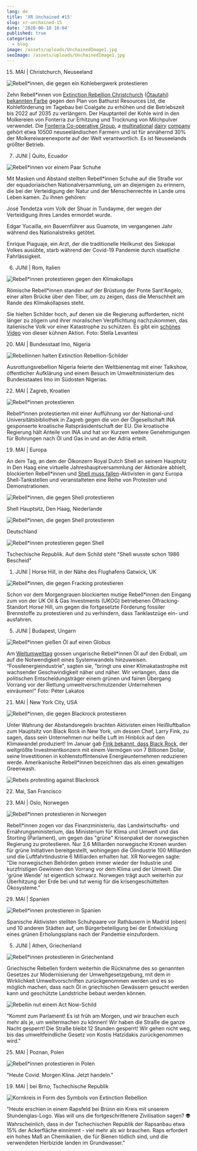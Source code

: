```yaml
---
lang: de
title: 'XR Unchained #15'
slug: xr-unchained-15
date: '2020-06-18 16:04'
published: true
categories:
  - blog
image: /assets/uploads/UnchainedImage1.jpg
seoImage: /assets/uploads/UnchainedImage1.jpg
---
```


15. MAI | Christchurch, Neuseeland

![Rebell*innen, die gegen ein Kohlebergwerk
protestieren](/assets/uploads/UnchainedImage1.jpg)

Zehn Rebell*innen von [Extinction Rebellion
Christchurch](https://www.facebook.com/XR.Chch/)
([Ōtautahi](https://www.facebook.com/XR.Chch/)) [bekannten
Farbe](https://www.youtube.com/watch?v=RScq_9ekt5o&feature=youtu.be) gegen
den Plan von Bathurst Resources Ltd, die Kohleförderung im Tagebau bei
Coalgate zu erhöhen und die Betriebszeit bis 2022 auf 2035 zu
verlängern. Der Hauptanteil der Kohle wird in den Molkereien von Fonterra
zur Erhitzung und Trocknung von Milchpulver verwendet. Die [Fonterra
Co-operative Group](https://en.wikipedia.org/wiki/Fonterra), a
[](https://en.wikipedia.org/wiki/New_Zealand)
[multinational](https://en.wikipedia.org/wiki/Multinational_corporation)
[dairy](https://en.wikipedia.org/wiki/Dairy)
[company](https://en.wikipedia.org/wiki/Co-operative) gehört etwa 10500
neuseeländischen Farmern und ist für annähernd 30% der Molkereiwarenexporte
auf der Welt verantwortlich. Es ist Neuseelands größter Betrieb.

7. JUNI | Quito, Ecuador

![Rebell*innen vor einem Paar Schuhe](/assets/uploads/UnchainedImage2.jpg)

Mit Masken und Abstand stellten Rebell*innen Schuhe auf die Straße vor der
equadoriaischen Nationalversammlung, um an diejenigen zu erinnern, die bei
der Verteidigung der Natur und der Menschenrechte in Lande ums Leben
kamen. Zu ihnen gehören:

José Tendetza vom Volk der Shuar in Tundayme, der wegen der Verteidigung
ihres Landes ermordet wurde.

Edgar Yucailla, ein Bauernführer aus Guamote, im vergangenen Jahr während
des Nationalstreiks getötet.

Enrique Piaguaje, ein Arzt, der die traditionelle Heilkunst des Siekopai
Volkes ausübte, starb während der Covid-19 Pandemie durch staatliche
Fahrlässigkeit.

6. JUNI | Rom, Italien

![Rebell*innen protestieren gegen den
Klimakollaps](/assets/uploads/UnchainedImage3.jpg)

Römische Rebell*innen standen auf der Brüstung der Ponte Sant'Angelo, einer
alten Brücke über den Tiber, um zu zeigen, dass die Menschheit am Rande des
Klimakollapses steht.

Sie hielten Schilder hoch, auf denen sie die Regierung aufforderten, nicht
länger zu zögern und ihrer moralischen Verpflichtung nachzukommen, das
italienische Volk vor einer Katastrophe zu schützen. Es gibt ein [schönes
Video](https://www.facebook.com/ExtinctionRebellionRoma/videos/2324621394501185/)
von dieser kühnen Aktion. Foto: Stella Levantesi

20. MAI | Bundesstaat Imo, Nigeria

![Rebellinnen halten Extinction
Rebellion-Schilder](/assets/uploads/UnchainedImage4.jpg)

Ausrottungsrebellion Nigeria feierte den Weltbienentag mit einer Talkshow,
öffentlicher Aufklärung und einem Besuch im Umweltministerium des
Bundesstaates Imo im Südosten Nigerias.

22. MAI | Zagreb, Kroatien

![Rebell*innen protestieren](/assets/uploads/UnchainedImage5.jpg)

Rebell*ìnnen protestierten mit einer Aufführung vor der National-und
Universitätsbibliothek in Zagreb gegen die von der Ölgesellschaft INA
gesponserte kroatische Ratspräsidentschaft der EU. Die kroatische Regierung
hält Anteile von INA und hat vor Kurzem weitere Genehmigungen für Bohrungen
nach Öl und Gas in und an der Adria erteilt.

19. MAI | Europa

An dem Tag, an dem der Ölkonzern Royal Dutch Shell an seinem Hauptsitz in
Den Haag eine virtuelle Jahreshauptversammlung der Aktionäre abhielt,
blockierten Rebell*innen und [Shell muss
fallen](https://www.facebook.com/shellmustfall/)-Aktivisten in ganz Europa
Shell-Tankstellen und veranstalteten eine Reihe von Protesten und
Demonstrationen.

![Rebell*innen, die gegen Shell
protestieren](/assets/uploads/Unchained6.jpg)

Shell Hauptsitz, Den Haag, Niederlande

![Rebell*innen, die gegen Shell
protestieren](/assets/uploads/UnchainedImage7.jpg)

Deutschland

![Rebell*innen protestieren gegen
Shell](/assets/uploads/Unchainedimage8.jpg)

Tschechische Republik. Auf dem Schild steht "Shell wusste schon 1986
Bescheid"

1. JUNI | Horse Hill, in der Nähe des Flughafens Gatwick, UK

![Rebell*innen, die gegen Fracking
protestieren](/assets/uploads/UnchainedImage9.jpg)

Schon vor dem Morgengrauen blockierten mutige Rebell*innen den Eingang zum
von der UK Oil & Gas Investments (UKOG) betriebenen Ölfracking-Standort
Horse Hill, um gegen die fortgesetzte Förderung fossiler Brennstoffe zu
protestieren und zu verhindern, dass Tanklastzüge ein- und ausfahren.

5. JUNI | Budapest, Ungarn

![Rebell*innen gießen Öl auf einen
Globus](/assets/uploads/Unchainedimage10.jpg)

Am [Weltumwelttag](https://www.worldenvironmentday.global/) gossen
ungarische Rebell*innen Öl auf den Erdball, um auf die Notwendigkeit eines
Systemwandels hinzuweisen. “Fossilenergieindustrie", sagten sie, "bringt uns
einer Klimakatastrophe mit wachsender Geschwindigkeit näher und näher. Wir
verlangen, dass die politischen Entscheidungsträger einem grünen und fairen
Übergang Vorrang vor der Rettung umweltverschmutzender Unternehmen
einräumen!" Foto: Péter Lakatos

21. MAI | New York City, USA

![Rebell*innen, die gegen Blackrock
protestieren](/assets/uploads/UnchainedImage11.jpg)

Unter Wahrung der Abstandsregeln brachten Aktivisten einen Heißluftballon
zum Hauptsitz von Black Rock in New York, um dessen Chef, Larry Fink, zu
sagen, dass sein Unternehmen nur heiße Luft im Hinblick auf den Klimawandel
produziert! Im Januar gab [Fink bekannt, dass Black
Rock](https://www.theguardian.com/environment/2020/jan/15/blackrock-climate-change-environment-divestment-coal),
der weltgrößte Investmentkonzern mit einem Vermögen von 7 Billionen Dollar,
seine Investitionen in kohlenstoffintensive Energieunternehmen reduzieren
werde. Amerikanische Rebell*innen bezeichnen das als einen gewaltigen
Greenwash.

![Rebels protesting against Blackrock](/assets/uploads/UnchainedImage12.jpg)

22. Mai, San Francisco

29. MAI | Oslo, Norwegen

![Rebell*innen protestieren in
Norwegen](/assets/uploads/UnchainedImage13.jpg)

Rebell*innen zogen vor das Finanzministeriu, das Landwirtschafts- und
Ernährungsministerium, das Ministerium für Klima und Umwelt und das Storting
(Parlament), um gegen das "grüne" Krisenpaket der norwegischen Regierung zu
protestieren. Nur 3,6 Milliarden norwegische Kronen wurden für grüne
Initiativen bereitgestellt, wohingegen die Ölindustrie 100 Milliarden und
die Luftfahrtindustrie 6 Milliarden erhalten hat. XR Norwegen sagte: "Die
norwegischen Behörden geben immer wieder der Industrie und kurzfristigen
Gewinnen den Vorrang vor dem Klima und der Umwelt. Die 'grüne Wende' ist
eigentlich schwarz. Norwegen trägt auch weiterhin zur Überhitzung der Erde
bei und tut wenig für die krisengeschüttelten Ökosysteme."

29. MAI | Spanien

![Rebell*innen protestieren in
Spanien](/assets/uploads/UnchainedImage14.jpg)

Spanische Aktivisten stellten Schuhpaare vor Rathäusern in Madrid (oben) und
10 anderen Städten auf, um Bürgerbeteiligung bei der Entwicklung eines
grünen Erholungsplans nach der Pandemie einzufordern.

5. JUNI | Athen, Griechenland

![Rebell*innen protestieren in
Griechenland](/assets/uploads/UnchainedImage15.jpg)

Griechische Rebellen fordern weiterhin die Rücknahme des so genannten
Gesetzes zur Modernisierung der Umweltgesetzgebung, mit dem in Wirklichkeit
Umweltvorschriften zurückgenommen werden und es so möglich machen, dass nach
Öl in griechischen Gewässern gesucht werden kann und geschützte Landstriche
bebaut werden können.

![Rebellin nut einem Act Now-Schild](/assets/uploads/UnchainedImage16.jpg)

"Kommt zum Parlament! Es ist früh am Morgen, und wir brauchen euch mehr als
je, um weitermachen zu können! Wir haben die Straße die ganze Nacht
gesperrt! Die Straße bleibt 12 Stunden gesperrt! Wir gehen nicht weg, bis
das umweltfeindliche Gesetz von Kostis Hatzidakis zurückgenommen wird."

25. MAI | Poznan, Polen

![Rebell*innen protestieren in Polen](/assets/uploads/UnchainedImage17.jpg)

"Heute Covid. Morgen Klina. Jetzt handeln."

19. MAI | bei Brno, Tschechische Republik

![Kornkreis in Form des Symbols von Extinction
Rebellion](/assets/uploads/UnchianedImage18.jpg)

"Heute erschien in einem Rapsfeld bei Brünn ein Kreis mit unserem
Stundenglas-Logo. Was will uns die fortgeschrittenere Zivilisation sagen? 👽
Wahrscheinlich, dass in der Tschechischen Republik der Rapsanbau etwa 15%
der Ackerfläche einnimmt - viel mehr als wir brauchen. Raps erfordert ein
hohes Maß an Chemikalien, die für Bienen tödlich sind, und die verwendeten
Herbizide landen im Grundwasser."
